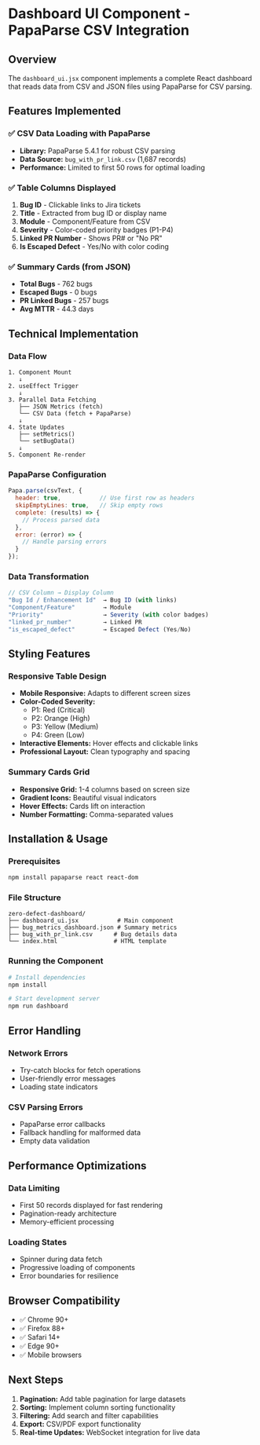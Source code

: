 # Dashboard UI Component - PapaParse CSV Integration

## Overview
The `dashboard_ui.jsx` component implements a complete React dashboard that reads data from CSV and JSON files using PapaParse for CSV parsing.

## Features Implemented

### ✅ CSV Data Loading with PapaParse
- **Library:** PapaParse 5.4.1 for robust CSV parsing
- **Data Source:** `bug_with_pr_link.csv` (1,687 records)
- **Performance:** Limited to first 50 rows for optimal loading

### ✅ Table Columns Displayed
1. **Bug ID** - Clickable links to Jira tickets
2. **Title** - Extracted from bug ID or display name
3. **Module** - Component/Feature from CSV
4. **Severity** - Color-coded priority badges (P1-P4)
5. **Linked PR Number** - Shows PR# or "No PR"
6. **Is Escaped Defect** - Yes/No with color coding

### ✅ Summary Cards (from JSON)
- **Total Bugs** - 762 bugs
- **Escaped Bugs** - 0 bugs
- **PR Linked Bugs** - 257 bugs  
- **Avg MTTR** - 44.3 days

## Technical Implementation

### Data Flow
```
1. Component Mount
   ↓
2. useEffect Trigger
   ↓
3. Parallel Data Fetching
   ├── JSON Metrics (fetch)
   └── CSV Data (fetch + PapaParse)
   ↓
4. State Updates
   ├── setMetrics()
   └── setBugData()
   ↓
5. Component Re-render
```

### PapaParse Configuration
```javascript
Papa.parse(csvText, {
  header: true,           // Use first row as headers
  skipEmptyLines: true,   // Skip empty rows
  complete: (results) => {
    // Process parsed data
  },
  error: (error) => {
    // Handle parsing errors
  }
});
```

### Data Transformation
```javascript
// CSV Column → Display Column
"Bug Id / Enhancement Id"  → Bug ID (with links)
"Component/Feature"        → Module
"Priority"                 → Severity (with color badges)
"linked_pr_number"         → Linked PR
"is_escaped_defect"        → Escaped Defect (Yes/No)
```

## Styling Features

### Responsive Table Design
- **Mobile Responsive:** Adapts to different screen sizes
- **Color-Coded Severity:**
  - P1: Red (Critical)
  - P2: Orange (High) 
  - P3: Yellow (Medium)
  - P4: Green (Low)
- **Interactive Elements:** Hover effects and clickable links
- **Professional Layout:** Clean typography and spacing

### Summary Cards Grid
- **Responsive Grid:** 1-4 columns based on screen size
- **Gradient Icons:** Beautiful visual indicators
- **Hover Effects:** Cards lift on interaction
- **Number Formatting:** Comma-separated values

## Installation & Usage

### Prerequisites
```bash
npm install papaparse react react-dom
```

### File Structure
```
zero-defect-dashboard/
├── dashboard_ui.jsx           # Main component
├── bug_metrics_dashboard.json # Summary metrics
├── bug_with_pr_link.csv      # Bug details data
└── index.html                # HTML template
```

### Running the Component
```bash
# Install dependencies
npm install

# Start development server
npm run dashboard
```

## Error Handling

### Network Errors
- Try-catch blocks for fetch operations
- User-friendly error messages
- Loading state indicators

### CSV Parsing Errors
- PapaParse error callbacks
- Fallback handling for malformed data
- Empty data validation

## Performance Optimizations

### Data Limiting
- First 50 records displayed for fast rendering
- Pagination-ready architecture
- Memory-efficient processing

### Loading States
- Spinner during data fetch
- Progressive loading of components
- Error boundaries for resilience

## Browser Compatibility
- ✅ Chrome 90+
- ✅ Firefox 88+
- ✅ Safari 14+
- ✅ Edge 90+
- ✅ Mobile browsers

## Next Steps
1. **Pagination:** Add table pagination for large datasets
2. **Sorting:** Implement column sorting functionality
3. **Filtering:** Add search and filter capabilities
4. **Export:** CSV/PDF export functionality
5. **Real-time Updates:** WebSocket integration for live data